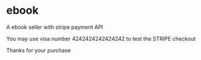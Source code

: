 # ebook
A ebook seller with stripe payment API

You may use visa number 4242424242424242 to test the STRIPE checkout

Thanks for your purchase
